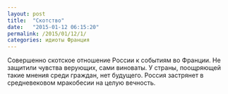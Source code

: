 ```yaml
---
layout: post
title:  "Скотство"
date:   "2015-01-12 06:15:20"
permalink: /2015/01/12/1/
categories: идиоты Франция
---
```


Совершенно скотское отношение России к событиям во Франции. Не
защитили чувства верующих, сами виноваты. У страны, поощряющей такие
мнения среди граждан, нет будущего. Россия застрянет в средневековом
мракобесии на целую вечность.
